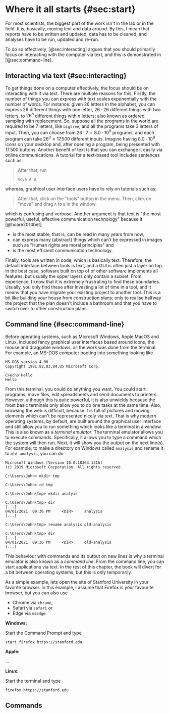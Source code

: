 # Where it all starts {#sec:start}

For most scientists, the biggest part of the work isn't in the lab or in the field.
It is, basically, moving text and data around.
By this, I mean that reports have to be written and updated, data has to be cleaned, and analyses have to be run, updated and re-run.

To do so effectively, [@sec:interacting] argues that you should primarily focus on interacting with the computer via text, and this is demonstrated in [@sec:command-line].

## Interacting via text {#sec:interacting}

To get things done on a computer effectively, the focus should be on interacting with it via text.
There are multiple reasons for this.
Firstly, the number of things you can express with text scales exponentially with the number of words.
For instance: given 26 letters in the alphabet, you can express $26$ different things with one letter, $26 \cdot 26$ different things with two letters, to $26^n$ different things with $n$ letters; also known as ordered sampling with replacement.
So, suppose all the programs in the world are required to be 7 letters, like `bigtree`, and all the programs take 3 letters of input.
Then, you can choose from $26 \cdot 7 = 8.0 \cdot 10^9$ programs, and each program can take $26^3 \approx 17.500$ different inputs.
Imagine having $8.0 \cdot 10^9$ icons on your desktop and, after opening a program, being presented with $17.500$ buttons.
Another benefit of text is that you can exchange it easily via online communications.
A tutorial for a text-based tool includes sentences such as:

> After that, run
> ```
> move A B
> ```

whereas, graphical user interface users have to rely on tutorials such as:

> After that, click on the "tools" button in the menu.
> Then, click on "move" and drag `A` to `B` in the window.

which is confusing and verbose.
Another argument is that text is "the most powerful, useful, effective communication technology" because it [@hoare2014bet]

- is the most stable, that is, can be read in many years from now,
- can express many (abstract) things which can't be expressed in images such as "Human rights are moral principles" and
- is the most efficient communication technology.

Finally, tools are written in code, which is basically text.
Therefore, the default interface between tools is text, and a GUI is often just a layer on top.
In the best case, software built on top of of other software implements all features, but usually the upper layers only contain a subset.
From experience, I know that it is extremely frustrating to find these boundaries.
Usually, you only find these after investing a lot of time in a tool, and it means that you have migrate your existing project to another tool.
This is a bit like building your house from construction plans; only to realise halfway the project that the plan doesn't include a bathroom and that you have to switch over to other construction plans.

## Command line {#sec:command-line}

Before operating systems, such as Microsoft Windows, Apple MacOS and Linux, included fancy graphical user interfaces based around icons, the mouse and draggable windows, all the work was done from the terminal.
For example, an MS-DOS computer booting into something looking like

```
MS-DOS version 4.00
Copyright 1981,82,83,84,85 Microsoft Corp.

C>echo Hello
Hello
```

From this terminal, you could do anything you want.
You could start programs, move files, edit spreadsheets and send documents to printers.
However, although this is quite powerful, it is also unwieldy because the most basic terminals only allow you to do one tasks at the same time.
Also, browsing the web is difficult, because it is full of pictures and moving elements which can't be represented nicely via text.
That is why modern operating systems, by default, are built around the graphical user interface and still allow you to run something which looks like a terminal in a window.
This is also known as a _terminal emulator_.
The terminal emulator allows you to execute commands.
Specifically, it allows you to type a command which the system will then run.
Next, it will show you the output on the next line(s).
For example, to make a directory on Windows called `analysis` and rename it to `old-analysis`, you can do

```
Microsoft Windows [Version 10.0.18363.1316]
(c) 2019 Microsoft Corporation. All rights reserved.

C:\Users\John> mkdir tmp

C:\Users\John> cd tmp

C:\Users\John\tmp> mkdir analyis

C:\Users\John\tmp> dir
[...]
04/01/2021  09:36 PM     <DIR>     analysis
[...]

C:\Users\John\tmp> rename analysis old-analysis

C:\Users\John\tmp> dir
[...]
04/01/2021  09:36 PM     <DIR>     old-analysis
[...]
```

This behaviour with commands and its output on new lines is why a terminal emulator is also known as a _command line_.
From the command line, you can start applications via text.
In the rest of this chapter, the book will divert for a bit between operating systems, but this is only temporarily.

As a simple example, lets open the site of Stanford University in your favorite browser.
In this example, I assume that Firefox is your favourite browser, but you can also use

- Chrome via `chrome`,
- Safari via `safari` _or_
- Edge via `msedge`.

**Windows:**

Start the Command Prompt and type

```
start firefox https://stanford.edu
```

**Apple:**

...

**Linux:**

Start the terminal and type

```
firefox https://stanford.edu
```

## Commands


